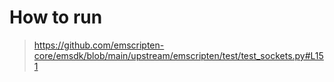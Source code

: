 # How to run

> https://github.com/emscripten-core/emsdk/blob/main/upstream/emscripten/test/test_sockets.py#L151